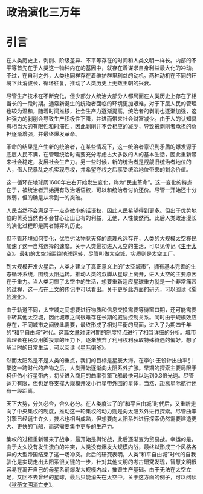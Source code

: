 政治演化三万年
==============

# 引言

在人类历史上，剥削、阶级差异、不平等存在的时间和人类文明一样长。内部的不平等首先在于人类这一物种内在的基因中，就存在着谋求自身利益最大化的冲动。不过，在自利之外，人类也同样存在着维护群里利益的动机。两种动机在不同的环境下此消彼长，循环往复，推动了人类历史上无数王朝的兴衰。

尽管生产技术在不断变化，但少部分人统治大部分人都局面在人类历史上存在了相当长的一段时期。通常新诞生的统治者面临的环境更加艰难，对于下层人民的管理也较为温和，随着时间推移，社会生产力逐渐提高，统治者的剥削也逐渐加强，这种强力的剥削会导致生产积极性下降，并进而带来社会财富减少。由于人的认知具有相当大的有限性和时滞性，因此剥削并不会相应的减少，导致被剥削者承担的负担逐渐增强，并最终爆发革命。

革命的结果是产生新的统治者，在某些情况下，这一统治者意识到矛盾的爆发源于底层人民不满，在管理统治时需要充分考虑占大多数的人的基本生活，因此重新带来社会稳定，发展社会生产力。另一些时候，新的统治者是觊觎旧统治者地位的人，借人民暴乱之机实现夺权，并希望夺权之后享受统治地位带来的剩余价值。

这一循环在地球历1600年左右开始发生变化，称为“民主革命”。这一变化的特点在于，被统治者开始拥有政治话语权，可以和统治者讨价还价。尽管一开始还十分微弱，但的确是从零到一的突破。

人民当然不会满足于一点点微小的话语权，因此人民希望得到更多。但出于优势地位的菁英当然也不会甘心让出已有的利益，无他，人性使然而。此后人类政治漫长的演化过程即是两者博弈的历史。

但不管环境如何变化，优胜劣汰物竞天择的原理永远存在，人类的大规模太空移民加速了这一自然选择的速度。关于人类最初进入太空的生活，可以见传记《[生于太空](https://github.com/alone-tree/My-novals/blob/main/%E5%A4%AA%E7%A9%BA%E5%9F%8E%E7%9A%84%E4%B8%80%E7%94%9F.md)》。最初的太空城围绕地球运转，尽管叫做太空城，实质则是太空工厂。

到大规模开发火星后，人类才建立了真正意义上的“太空城市”，拥有基本完善的生态循环系统，围绕太阳运转。推动人类的双脚从星球上离开，进入太空的主要原因在于重力。当人类习惯了太空中的生活，想要重新适应星球重力就是一个非常痛苦的过程，这一点在上文的传记中可以看出。关于更多此方面的研究，可以阅读《[脚的演化](https://github.com/alone-tree/My-novals/blob/main/%E8%84%9A%E7%9A%84%E6%BC%94%E5%8C%96.md)》。

由于轨道不同，太空城之间想要进行物质和信息交换需要等待窗口期，还可能需要中转其他太空城，因此城市之间很难存在长期的威胁控制关系。同时由于规模效应存在，不同城市之间彼此需要，最终形成了相对平衡的局面，进入了为期四千年的“和平自由城”时代。[这篇文章]()对该时期的制度特点进行了相当详细的分析。城市管理者在民众用脚投票的压力下，逐渐放弃了利用权利获取特殊待遇的偏好。想了解当时的日常生活，可以阅读《[星际倒爷](https://github.com/alone-tree/My-novals/blob/main/%E7%A8%8B%E5%AE%B6%E6%98%8E%E7%9A%84%E6%95%A3%E6%96%87.md)》。

然而太阳系是不是人类的重点，我们的目标是星辰大海。在李尔·王设计出曲率引擎这一跨时代的产物之后，人类开始逐渐向太阳系外扩张。早期的探索主要局限于柯伊伯小行星带内，初步进入商用的曲率引擎飞船最快可以达到0.3倍光速。尽管运力有限，但也足够支撑大规模开发小行星带外围的星体，当然，距离星际航行还有一段距离。

天下大势，分久必合，合久必分。在人类度过了的“和平自由城”时代后，又重新走向了中央集权的制度，推动这一轮集权的动力则是向太阳系外进行探索。尽管曲率引擎已经诞生许久，技术也相当成熟，但想要向太阳系外进行探索仍然需要建造更大、更快的飞船，而这需要集中更多的生产力。

集权的过程重新带来了战争，最开始是舆论战，此后逐渐变为贸易战。幸运的是，由于太久没有发生流血的冲突，人类没有爆发大规模内战，最终以形成三个风格各异的大型帝国结束了这一场冲突。此后的研究表明，人类“和平自由城”时代的自我驯化是实现走出太阳系很关键的一步，针对其他文明的考古研究发现，智慧文明很容易在离开自己的母星系前爆发大规模内战，摧毁生产基础。由于无法在太空立足，又回不去曾经的星球，最后只能消失在太空中。关于这方面的例子，可以阅读《[秋蒂文明消亡史](https://github.com/alone-tree/My-novals/blob/main/%E7%A7%8B%E8%92%82%E6%96%87%E6%98%8E%E6%B6%88%E4%BA%A1%E5%8F%B2.md)》。


